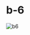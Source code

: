 # b-6
![b6](https://user-images.githubusercontent.com/50755376/126976547-a7934f52-8d45-4009-8a7a-000347f136f0.png)
